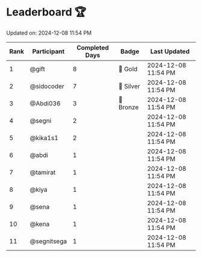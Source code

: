 # Leaderboard 🏆

Updated on: 2024-12-08 11:54 PM

| Rank | Participant       | Completed Days | Badge      | Last Updated         |
|------|-------------------|----------------|------------|----------------------|
| 1    | @gift             | 8              | 🏅 Gold     | 2024-12-08 11:54 PM |
| 2    | @sidocoder        | 7              | 🥈 Silver   | 2024-12-08 11:54 PM |
| 3    | @Abdi036          | 3              | 🥉 Bronze   | 2024-12-08 11:54 PM |
| 4    | @segni            | 2              |            | 2024-12-08 11:54 PM |
| 5    | @kika1s1          | 2              |            | 2024-12-08 11:54 PM |
| 6    | @abdi             | 1              |            | 2024-12-08 11:54 PM |
| 7    | @tamirat          | 1              |            | 2024-12-08 11:54 PM |
| 8    | @kiya             | 1              |            | 2024-12-08 11:54 PM |
| 9    | @sena             | 1              |            | 2024-12-08 11:54 PM |
| 10   | @kena             | 1              |            | 2024-12-08 11:54 PM |
| 11   | @segnitsega       | 1              |            | 2024-12-08 11:54 PM |
